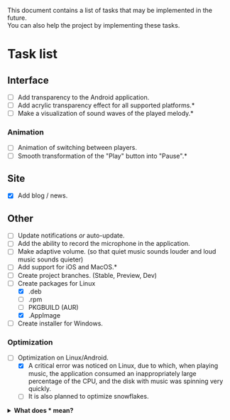 This document contains a list of tasks that may be implemented in the future.<br>
You can also help the project by implementing these tasks.
# Task list
## Interface
- [ ] Add transparency to the Android application.
- [ ] Add acrylic transparency effect for all supported platforms.*
- [ ] Make a visualization of sound waves of the played melody.*
### Animation
- [ ] Animation of switching between players.
- [ ] Smooth transformation of the "Play" button into "Pause".*
## Site
- [x] Add blog / news.
## Other
- [ ] Update notifications *or* auto-update.
- [ ] Add the ability to record the microphone in the application.
- [ ] Make adaptive volume. (so that quiet music sounds louder and loud music sounds quieter)
- [ ] Add support for iOS and MacOS.*
- [ ] Create project branches. (Stable, Preview, Dev)
- [ ] Create packages for Linux
    - [x] .deb
    - [ ] .rpm
    - [ ] PKGBUILD (AUR)
    - [x] .AppImage
- [ ] Create installer for Windows.
### Optimization
- [ ] Optimization on Linux/Android.
    - [x] A critical error was noticed on Linux, due to which, when playing music, the application consumed an inappropriately large percentage of the CPU, and the disk with music was spinning very quickly.
    - [ ] It is also planned to optimize snowflakes.

<details>

<summary><b>What does * mean?</b></summary>

The star at the end of the task can mean these options:
* It can be very difficult to implement the task.
* The task has no priority.

So you shouldn't hope for the implementation of these tasks.

</details>